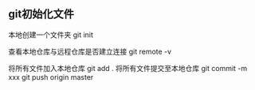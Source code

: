 ## git初始化文件
本地创建一个文件夹
git init

查看本地仓库与远程仓库是否建立连接
git remote -v

将所有文件加入本地仓库
git add .
将所有文件提交至本地仓库
git commit -m xxx
git push origin master
